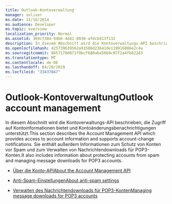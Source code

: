 ```yaml
---
title: Outlook-Kontoverwaltung
manager: soliver
ms.date: 11/16/2014
ms.audience: Developer
ms.topic: overview
localization_priority: Normal
ms.assetid: 369cf384-94b6-4d41-8938-afdcbd13f132
description: In diesem Abschnitt wird die Kontoverwaltungs-API beschrieben, die Zugriff auf Kontoinformationen bietet und Kontoänderungsbenachrichtigungen unterstützt. Sie enthält außerdem Informationen zum Schutz von Konten vor Spam und zum Verwalten von Nachrichtendownloads für POP3-Konten.
ms.openlocfilehash: 425739639562a91586d23b41de119916886e2c4a
ms.sourcegitcommit: 8657170d071f9bcf680aba50b9c07f2a4fb82283
ms.translationtype: MT
ms.contentlocale: de-DE
ms.lasthandoff: 04/28/2019
ms.locfileid: "33437847"
---
```

# <a name="outlook-account-management"></a><span data-ttu-id="0d171-104">Outlook-Kontoverwaltung</span><span class="sxs-lookup"><span data-stu-id="0d171-104">Outlook account management</span></span>

<span data-ttu-id="0d171-105">In diesem Abschnitt wird die Kontoverwaltungs-API beschrieben, die Zugriff auf Kontoinformationen bietet und Kontoänderungsbenachrichtigungen unterstützt.</span><span class="sxs-lookup"><span data-stu-id="0d171-105">This section describes the Account Management API which provides access to account information and supports account-change notifications.</span></span> <span data-ttu-id="0d171-106">Sie enthält außerdem Informationen zum Schutz von Konten vor Spam und zum Verwalten von Nachrichtendownloads für POP3-Konten.</span><span class="sxs-lookup"><span data-stu-id="0d171-106">It also includes information about protecting accounts from spam and managing message downloads for POP3 accounts.</span></span>

- [<span data-ttu-id="0d171-107">Über die Konto-API</span><span class="sxs-lookup"><span data-stu-id="0d171-107">About the Account Management API</span></span>](about-the-account-management-api.md)
    
- [<span data-ttu-id="0d171-108">Anti-Spam-Einstellungen</span><span class="sxs-lookup"><span data-stu-id="0d171-108">About anti-spam settings</span></span>](about-anti-spam-settings.md)
    
- [<span data-ttu-id="0d171-109">Verwalten des Nachrichtendownloads für POP3-Konten</span><span class="sxs-lookup"><span data-stu-id="0d171-109">Managing message downloads for POP3 accounts</span></span>](managing-message-downloads-for-pop3-accounts.md)
    

